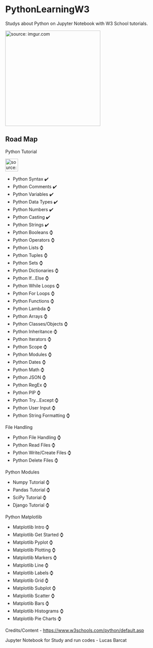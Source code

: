 # PythonLearningW3
Studys about Python on Jupyter Notebook with W3 School tutorials.

<img src="https://www.python.org/static/community_logos/python-logo-generic.svg" title="source: imgur.com" width="300" align="center"/></a> 



## Road Map

Python Tutorial


<img src="https://upload.wikimedia.org/wikipedia/commons/thumb/a/a0/W3Schools_logo.svg/1200px-W3Schools_logo.svg.png" title="source: imgur.com" width="40" align="center"/></a> 


- Python Syntax ✔️
- Python Comments ✔️
- Python Variables ✔️
- Python Data Types ✔️
- Python Numbers ✔️
- Python Casting ✔️
- Python Strings ✔️
- Python Booleans ⌚
- Python Operators ⌚
- Python Lists ⌚
- Python Tuples ⌚
- Python Sets ⌚
- Python Dictionaries ⌚
- Python If...Else ⌚
- Python While Loops ⌚
- Python For Loops ⌚
- Python Functions ⌚
- Python Lambda ⌚
- Python Arrays ⌚
- Python Classes/Objects ⌚
- Python Inheritance ⌚
- Python Iterators ⌚
- Python Scope ⌚
- Python Modules ⌚
- Python Dates ⌚
- Python Math ⌚
- Python JSON ⌚
- Python RegEx ⌚
- Python PIP ⌚
- Python Try...Except ⌚
- Python User Input ⌚
- Python String Formatting ⌚

File Handling

- Python File Handling ⌚
- Python Read Files ⌚
- Python Write/Create Files ⌚
- Python Delete Files ⌚

Python Modules

- Numpy Tutorial ⌚
- Pandas Tutorial ⌚
- SciPy Tutorial ⌚
- Django Tutorial ⌚

Python Matplotlib

- Matplotlib Intro ⌚
- Matplotlib Get Started ⌚
- Matplotlib Pyplot ⌚
- Matplotlib Plotting ⌚
- Matplotlib Markers ⌚
- Matplotlib Line ⌚
- Matplotlib Labels ⌚
- Matplotlib Grid ⌚
- Matplotlib Subplot ⌚
- Matplotlib Scatter ⌚
- Matplotlib Bars ⌚
- Matplotlib Histograms ⌚
- Matplotlib Pie Charts ⌚



Credits/Content - https://www.w3schools.com/python/default.asp

Jupyter Notebook for Study and run codes - Lucas Barcat